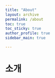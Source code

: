 ```yaml
---
title: "About"
layout: archive
permalink: /about
toc: true
toc_sticky: true
author_profile: true
sidebar_main: true

---
```


# 소개
